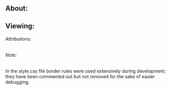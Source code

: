 ## About:


## Viewing:

###### Attributions:

###### Note:
In the style.css file border rules were used extensively during development; they have been commented out but not removed for the sake of easier debugging. 